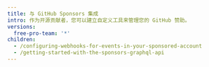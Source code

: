 ```yaml
---
title: 与 GitHub Sponsors 集成
intro: 作为开源贡献者，您可以建立自定义工具来管理您的 GitHub 赞助。
versions:
  free-pro-team: '*'
children:
  - /configuring-webhooks-for-events-in-your-sponsored-account
  - /getting-started-with-the-sponsors-graphql-api
---
```


